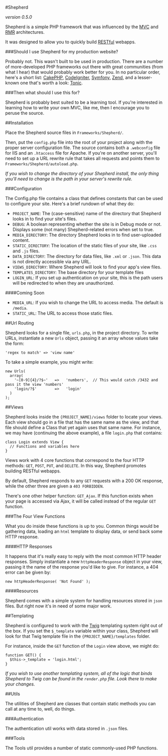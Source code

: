 #Shepherd

_version 0.5.0_

Shepherd is a simple PHP framework that was influenced by the [MVC](http://en.wikipedia.org/wiki/Model%E2%80%93view%E2%80%93controller) and [RMR](http://www.peej.co.uk/articles/rmr-architecture.html) architectures.

It was designed to allow you to quickly build [RESTful](https://en.wikipedia.org/wiki/Representational_state_transfer) webapps.

###Should I use Shepherd for my production website?

Probably not. This wasn't built to be used in production. There are a number of more-developed PHP frameworks out there with great communities (from what I hear) that would probably work better for you. In no particular order, here's a short list: [CakePHP](http://cakephp.org/), [CodeIgniter](http://ellislab.com/codeigniter), [Symfony](http://symfony.com/), [Zend](http://framework.zend.com/), and a lesser-known one that's worth a look: [Tonic](http://peej.github.io/tonic/).

###Then what should I use this for?

Shepherd is probably best suited to be a learning tool. If you're interested in learning how to write your own MVC, like me, then I encourage you to peruse the source.

##Installation

Place the Shepherd source files in `Frameworks/Shepherd/`.

Then, put the `config.php` file into the root of your project along with the proper server configuration file. The source contains both a `.webconfig` file for IIS and an `.htaccess` file for Apache. If you're on another server, you'll need to set up a URL rewrite rule that takes all requests and points them to `Frameworks/Shepherd/autoload.php`.

_If you wish to change the directory of your Shepherd install, the only thing you'll need to change is the path in your server's rewrite rule._

###Configuration

The Config.php file contains a class that defines constants that can be used to configure your site. Here's a brief rundown of what they do:

- `PROJECT_NAME`: The (case-sensitive) name of the directory that Shepherd looks in to find your site's files.
- `DEBUG`: A boolean representing whether the site is in Debug mode or not. Displays some (not many) Shepherd-related errors when set to true.
- `MEDIA_DIRECTORY`: The directory Shepherd looks in to find user-uploaded content.
- `STATIC_DIRECTORY`: The location of the static files of your site, like `.css` and `.js` files.
- `DATA_DIRECTORY`: The directory for data files, like `.xml` or `.json`. This data is not directly accessible via any URL.
- `VIEWS_DIRECTORY`: Where Shepherd will look to find your app's view files.
- `TEMPLATES_DIRECTORY`: The base directory for your template files
- `LOGIN_URL`: If you set up authentication on your site, this is the path users will be redirected to when they are unauthorized.

####Coming Soon

- `MEDIA_URL`: If you wish to change the URL to access media. The default is `/media`.
- `STATIC_URL`: The URL to access those static files.

##Url Routing

Shepherd looks for a single file, `urls.php`, in the project directory. To write URLs, instantiate a new `Urls` object, passing it an array whose values take the form:

    'regex to match' => 'view name'

To take a simple example, you might write:

    new Urls(
      array(
        '~[0-9]{4}/?$~'   =>   'numbers',  // This would catch /3432 and pass it the view 'numbers'
        'login/?$'        =>   'login'
      )
    );

##Views

Shepherd looks inside the `{PROJECT_NAME}/views` folder to locate your views. Each view should go in a file that has the same name as the view, and that file should define a Class that yet again uses that same name. For instance, we may have (continuing the above example), a file `login.php` that contains:

    class Login extends View {
      // Functions and variables here
    }

Views work with 4 core functions that correspond to the four HTTP methods: `GET`, `POST`, `PUT`, and `DELETE`. In this way, Shepherd promotes building RESTful webapps.

By default, Shepherd responds to any `GET` requests with a 200 OK response, while the other three are given a `403 FORBIDDEN`.

There's one other helper function: `GET_Ajax`. If this function exists when your page is accessed via Ajax, it will be called instead of the regular `GET` function.

###The Four View Functions

What you do inside these functions is up to you. Common things would be gathering data, loading an `html` template to display data, or send back some HTTP response.

####HTTP Responses

It happens that it's really easy to reply with the most common HTTP header responses. Simply instantiate a new `httpHeaderResponse` object in your view, passing it the name of the response you'd like to give. For instance, a 404 error can be given by:

    new httpHeaderResponse( 'Not Found' );

####Resources

Shepherd comes with a simple system for handling resources stored in `json` files. But right now it's in need of some major work.

##Templating

Shepherd is configured to work with the [Twig](http://twig.sensiolabs.org/) templating system right out of the box. If you set the `$_template` variable within your class, Shepherd will look for that Twig template file in the `{PROJECT_NAME}/templates` folder.

For instance, inside the `GET` function of the `Login` view above, we might do:

    function GET() {
      $this->_template = 'login.html';
    }

_If you wish to use another templating system, all of the logic that binds Shepherd to Twig can be found in the `render.php` file. Look there to make your changes._

##Utils

The utilities of Shepherd are classes that contain static methods you can call at any time to, well, do things.

###Authentication

The authentication util works with data stored in `.json` files.

###Tools

The Tools util provides a number of static commonly-used PHP functions.

